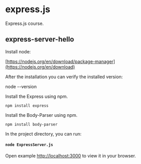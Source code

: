 # express.js
Express.js course.

## express-server-hello

Install node:

[https://nodejs.org/en/download/package-manager](https://nodejs.org/en/download)

After the installation you can verify the installed version:

node --version

Install the Express using npm.
	
	npm install express
	
Install the Body-Parser using npm.
	
	npm install body-parser

In the project directory, you can run:

#### `node ExpressServer.js` 

Open example [http://localhost:3000](http://localhost:3000) to view it in your browser.
